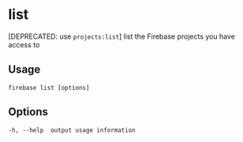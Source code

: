 # list

[DEPRECATED: use `projects:list`] list the Firebase projects you have access to

## Usage
```
firebase list [options]
```

## Options
```
-h, --help  output usage information
```
